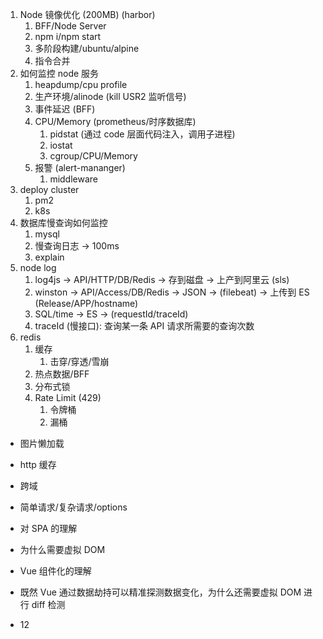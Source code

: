 1. Node 镜像优化 (200MB) (harbor)
   1. BFF/Node Server
   1. npm i/npm start
   1. 多阶段构建/ubuntu/alpine
   1. 指令合并
1. 如何监控 node 服务
   1. heapdump/cpu profile
   1. 生产环境/alinode (kill USR2 监听信号)
   1. 事件延迟 (BFF)
   1. CPU/Memory (prometheus/时序数据库)
      1. pidstat (通过 code 层面代码注入，调用子进程)
      1. iostat
      1. cgroup/CPU/Memory
   1. 报警 (alert-mananger)
      1. middleware
1. deploy cluster
   1. pm2
   1. k8s
1. 数据库慢查询如何监控
   1. mysql
   1. 慢查询日志 -> 100ms
   1. explain
1. node log
   1. log4js -> API/HTTP/DB/Redis -> 存到磁盘 -> 上产到阿里云 (sls)
   1. winston -> API/Access/DB/Redis -> JSON -> (filebeat) -> 上传到 ES (Release/APP/hostname)
   1. SQL/time -> ES -> (requestId/traceId)
   1. traceId (慢接口): 查询某一条 API 请求所需要的查询次数
1. redis
   1. 缓存
      1. 击穿/穿透/雪崩
   1. 热点数据/BFF
   1. 分布式锁
   1. Rate Limit (429)
      1. 令牌桶
      1. 漏桶

- 图片懒加载
- http 缓存
- 跨域
- 简单请求/复杂请求/options
- 对 SPA 的理解
- 为什么需要虚拟 DOM
- Vue 组件化的理解
- 既然 Vue 通过数据劫持可以精准探测数据变化，为什么还需要虚拟 DOM 进行 diff 检测

- 12
